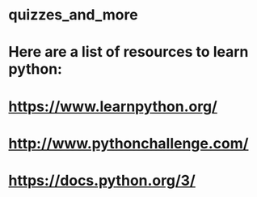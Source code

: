 # quizzes_and_more
# Here are a list of resources to learn python:
# https://www.learnpython.org/
# http://www.pythonchallenge.com/
# https://docs.python.org/3/

